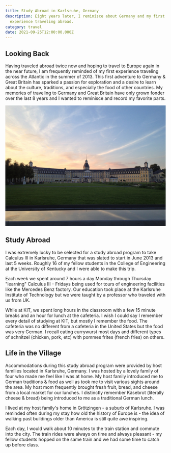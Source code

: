 ```yaml
---
title: Study Abroad in Karlsruhe, Germany
description: Eight years later, I reminisce about Germany and my first
  experience traveling abroad.
category: travel
date: 2021-09-25T12:00:00.000Z
---
```


## Looking Back

Having traveled abroad twice now and hoping to travel to Europe again in the near future, I am frequently reminded of my first experience traveling across the Atlantic in the summer of 2013. This first adventure to Germany & Great Britain has sparked a passion for exploration and a desire to learn about the culture, traditions, and especially the food of other countries. My memories of traveling to Germany and Great Britain have only grown fonder over the last 8 years and I wanted to reminisce and record my favorite parts.

<img src="./img/karlsruhe-castle.jpg" alt="Karlsruhe Castle">

## Study Abroad

I was extremely lucky to be selected for a study abroad program to take Calculus III in Karlsruhe, Germany that was slated to start in June 2013 and last 5 weeks. Roughly 16 of my fellow students in the College of Engineering at the University of Kentucky and I were able to make this trip.

Each week we spent around 7 hours a day Monday through Thursday "learning" Calculus III - Fridays being used for tours of engineering facilities like the Mercedes Benz factory. Our education took place at the Karlsruhe Institute of Technology but we were taught by a professor who traveled with us from UK.

While at KIT, we spent long hours in the classroom with a few 15 minute breaks and an hour for lunch at the cafeteria. I wish I could say I remember every detail of studying at KIT, but mostly I remember the food. The cafeteria was no different from a cafeteria in the United States but the food was very German. I recall eating currywurst most days and different types of schnitzel (chicken, pork, etc) with pommes frites (french fries) on others.

## Life in the Village

Accommodations during this study abroad program were provided by host families located in Karlsruhe, Germany. I was hosted by a lovely family of four who made me feel like I was at home. My host family introduced me to German traditions & food as well as took me to visit various sights around the area. My host mom frequently brought fresh fruit, bread, and cheese from a local market for our lunches. I distinctly remember Käsebrot (literally cheese & bread) being introduced to me as a traditional German lunch.

I lived at my host family's home in Grötzingen - a suburb of Karlsruhe. I was reminded often during my stay how old the history of Europe is - the idea of walking past buildings older than America is still quite awe inspiring.

Each day, I would walk about 10 minutes to the train station and commute into the city. The train rides were always on time and always pleasant - my fellow students hopped on the same train and we had some time to catch up before class.
